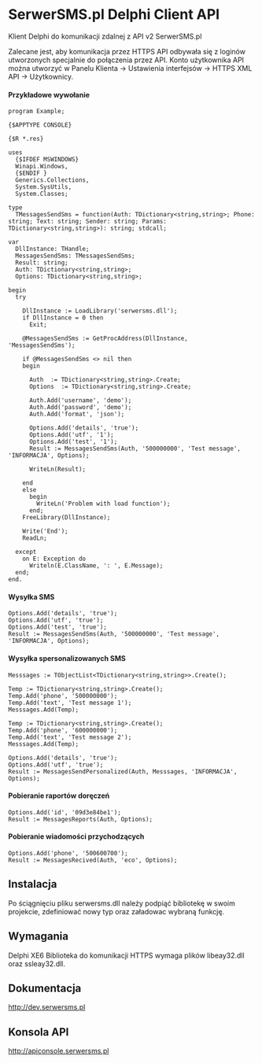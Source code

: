 # SerwerSMS.pl Delphi Client API
Klient Delphi do komunikacji zdalnej z API v2 SerwerSMS.pl

Zalecane jest, aby komunikacja przez HTTPS API odbywała się z loginów utworzonych specjalnie do połączenia przez API. Konto użytkownika API można utworzyć w Panelu Klienta → Ustawienia interfejsów → HTTPS XML API → Użytkownicy.

#### Przykładowe wywołanie
```Delphi
program Example;

{$APPTYPE CONSOLE}

{$R *.res}

uses
  {$IFDEF MSWINDOWS}
  Winapi.Windows,
  {$ENDIF }
  Generics.Collections,
  System.SysUtils,
  System.Classes;

type
  TMessagesSendSms = function(Auth: TDictionary<string,string>; Phone: string; Text: string; Sender: string; Params: TDictionary<string,string>): string; stdcall;

var
  DllInstance: THandle;
  MessagesSendSms: TMessagesSendSms;
  Result: string;
  Auth: TDictionary<string,string>;
  Options: TDictionary<string,string>;

begin
  try

    DllInstance := LoadLibrary('serwersms.dll');
    if DllInstance = 0 then
      Exit;

    @MessagesSendSms := GetProcAddress(DllInstance, 'MessagesSendSms');

    if @MessagesSendSms <> nil then
    begin

      Auth  := TDictionary<string,string>.Create;
      Options  := TDictionary<string,string>.Create;

      Auth.Add('username', 'demo');
      Auth.Add('password', 'demo');
      Auth.Add('format', 'json');

      Options.Add('details', 'true');
      Options.Add('utf', '1');
      Options.Add('test', '1');
      Result := MessagesSendSms(Auth, '500000000', 'Test message', 'INFORMACJA', Options);

      WriteLn(Result);

    end
    else
      begin
        WriteLn('Problem with load function');
      end;
    FreeLibrary(DllInstance);

    Write('End');
    ReadLn;

  except
    on E: Exception do
      Writeln(E.ClassName, ': ', E.Message);
  end;
end.
```

#### Wysyłka SMS
```Delphi
Options.Add('details', 'true');
Options.Add('utf', 'true');
Options.Add('test', 'true');
Result := MessagesSendSms(Auth, '500000000', 'Test message', 'INFORMACJA', Options);
```

#### Wysyłka spersonalizowanych SMS
```Delphi
Messsages := TObjectList<TDictionary<string,string>>.Create();

Temp := TDictionary<string,string>.Create();
Temp.Add('phone', '500000000');
Temp.Add('text', 'Test message 1');
Messsages.Add(Temp);

Temp := TDictionary<string,string>.Create();
Temp.Add('phone', '600000000');
Temp.Add('text', 'Test message 2');
Messsages.Add(Temp);

Options.Add('details', 'true');
Options.Add('utf', 'true');
Result := MessagesSendPersonalized(Auth, Messsages, 'INFORMACJA', Options);
```

#### Pobieranie raportów doręczeń
```Delphi
Options.Add('id', '09d3e84be1');
Result := MessagesReports(Auth, Options);
```

#### Pobieranie wiadomości przychodzących
```Delphi
Options.Add('phone', '500600700');
Result := MessagesRecived(Auth, 'eco', Options);
```

## Instalacja

Po ściągnięciu pliku serwersms.dll należy podpiąć bibliotekę w swoim projekcie,
zdefiniować nowy typ oraz załadowac wybraną funkcję.

## Wymagania
Delphi XE6
Biblioteka do komunikacji HTTPS wymaga plików libeay32.dll oraz ssleay32.dll.

## Dokumentacja
http://dev.serwersms.pl

## Konsola API
http://apiconsole.serwersms.pl